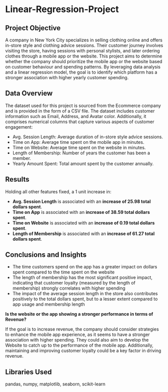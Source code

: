 # Linear-Regression-Project

## Project Objective

A company in New York City specializes in selling clothing online and offers in-store style and clothing advice sessions. Their customer journey involves visiting the store, having sessions with personal stylists, and later ordering clothes through a mobile app or the website. This project aims to determine whether the company should prioritize the mobile app or the website based on customer behaviour and spending patterns. By leveraging data analysis and a linear regression model, the goal is to identify which platform has a stronger association with higher yearly customer spending.

## Data Overview

The dataset used for this project is sourced from the Ecommerce company and is provided in the form of a CSV file. The dataset includes customer information such as Email, Address, and Avatar color. Additionally, it comprises numerical columns that capture various aspects of customer engagement:

* Avg. Session Length: Average duration of in-store style advice sessions.
* Time on App: Average time spent on the mobile app in minutes.
* Time on Website: Average time spent on the website in minutes.
* Length of Membership: Number of years the customer has been a member.
* Yearly Amount Spent: Total amount spent by the customer annually.

## Results

Holding all other features fixed, a 1 unit increase in:
- **Avg. Session Length** is associated with an **increase of 25.98 total dollars spent**.
- **Time on App** is associated with an **increase of 38.59 total dollars spent**.
- **Time on Website** is associated with an **increase of 0.19 total dollars spent**.
- **Length of Membership** is associated with an **increase of 61.27 total dollars spent**.
  
## Conclusions and Insights

- The time customers spend on the app has a greater impact on dollars spent compared to the time spent on the website
- The length of membership has the most significant positive impact, indicating that customer loyalty (measured by the length of membership) strongly correlates with higher spending
- The impact of the average session length in the store also contributes positively to the total dollars spent, but to a lesser extent compared to app usage and membership length

**Is the website or the app showing a stronger performance in terms of Revenue?**

If the goal is to increase revenue, the company should consider strategies to enhance the mobile app experience, as it seems to have a stronger association with higher spending. They could also aim to develop the Website to catch up to the performance of the mobile app. Additionally, maintaining and improving customer loyalty could be a key factor in driving revenue.

## Libraries Used

pandas, numpy, matplotlib, seaborn, scikit-learn

